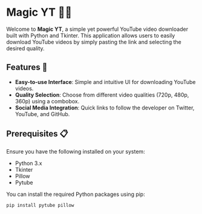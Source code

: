 # Magic YT 🎥✨

Welcome to **Magic YT**, a simple yet powerful YouTube video downloader built with Python and Tkinter. This application allows users to easily download YouTube videos by simply pasting the link and selecting the desired quality. 

## Features 🌟
- **Easy-to-use Interface**: Simple and intuitive UI for downloading YouTube videos.
- **Quality Selection**: Choose from different video qualities (720p, 480p, 360p) using a combobox.
- **Social Media Integration**: Quick links to follow the developer on Twitter, YouTube, and GitHub.

## Prerequisites 📋

Ensure you have the following installed on your system:
- Python 3.x
- Tkinter
- Pillow
- Pytube

You can install the required Python packages using pip:
```sh
pip install pytube pillow
